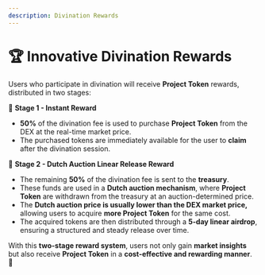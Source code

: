 ```yaml
---
description: Divination Rewards
---
```


# 🏆 Innovative Divination Rewards

Users who participate in divination will receive **Project Token** rewards, distributed in two stages:

🔹 **Stage 1 - Instant Reward**

* **50%** of the divination fee is used to purchase **Project Token** from the DEX at the real-time market price.
* The purchased tokens are immediately available for the user to **claim** after the divination session.

🔹 **Stage 2 - Dutch Auction Linear Release Reward**

* The remaining **50%** of the divination fee is sent to the **treasury**.
* These funds are used in a **Dutch auction mechanism**, where **Project Token** are withdrawn from the treasury at an auction-determined price.
* The **Dutch auction price is usually lower than the DEX market price,** allowing users to acquire **more Project Token** for the same cost.
* The acquired tokens are then distributed through a **5-day linear airdrop**, ensuring a structured and steady release over time.

With this **two-stage reward system**, users not only gain **market insights** but also receive **Project Token** in a **cost-effective and rewarding manner**. 🚀
